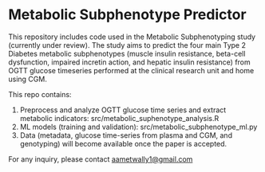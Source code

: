 # Metabolic Subphenotype Predictor

This repository includes code used in the Metabolic Subphenotyping study (currently under review). The study aims to predict the four main Type 2 Diabetes metabolic subphenotypes (muscle insulin resistance, beta-cell dysfunction, impaired incretin action, and hepatic insulin resistance) from OGTT glucose timeseries performed at the clinical research unit and home using CGM.


This repo contains:
1. Preprocess and analyze OGTT glucose time series and extract metabolic indicators: src/metabolic_suphenotype_analysis.R
2. ML models (training and validation): src/metabolic_subphenotype_ml.py
3. Data (metadata, glucose time-series from plasma and CGM, and genotyping) will become available once the paper is accepted. 

For any inquiry, please contact aametwally1@gmail.com 


